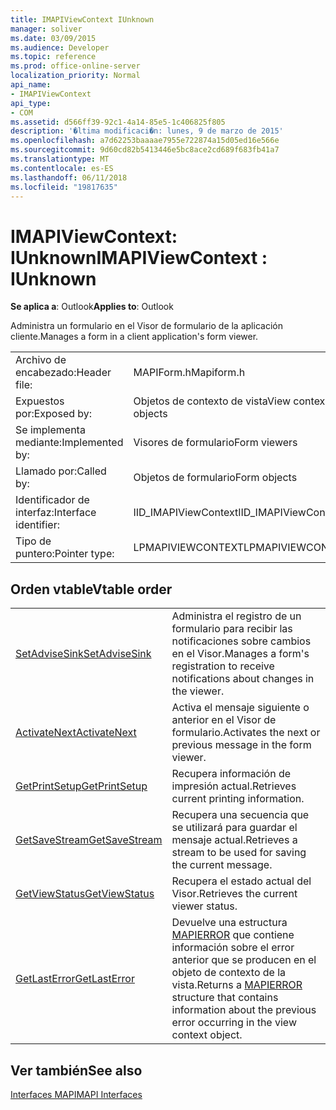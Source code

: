 ```yaml
---
title: IMAPIViewContext IUnknown
manager: soliver
ms.date: 03/09/2015
ms.audience: Developer
ms.topic: reference
ms.prod: office-online-server
localization_priority: Normal
api_name:
- IMAPIViewContext
api_type:
- COM
ms.assetid: d566ff39-92c1-4a14-85e5-1c406825f805
description: '�ltima modificaci�n: lunes, 9 de marzo de 2015'
ms.openlocfilehash: a7d62253baaaae7955e722874a15d05ed16e566e
ms.sourcegitcommit: 9d60cd82b5413446e5bc8ace2cd689f683fb41a7
ms.translationtype: MT
ms.contentlocale: es-ES
ms.lasthandoff: 06/11/2018
ms.locfileid: "19817635"
---
```

# <a name="imapiviewcontext--iunknown"></a><span data-ttu-id="b1dea-103">IMAPIViewContext: IUnknown</span><span class="sxs-lookup"><span data-stu-id="b1dea-103">IMAPIViewContext : IUnknown</span></span>

  
  
<span data-ttu-id="b1dea-104">**Se aplica a**: Outlook</span><span class="sxs-lookup"><span data-stu-id="b1dea-104">**Applies to**: Outlook</span></span> 
  
<span data-ttu-id="b1dea-105">Administra un formulario en el Visor de formulario de la aplicación cliente.</span><span class="sxs-lookup"><span data-stu-id="b1dea-105">Manages a form in a client application's form viewer.</span></span> 
  
|||
|:-----|:-----|
|<span data-ttu-id="b1dea-106">Archivo de encabezado:</span><span class="sxs-lookup"><span data-stu-id="b1dea-106">Header file:</span></span>  <br/> |<span data-ttu-id="b1dea-107">MAPIForm.h</span><span class="sxs-lookup"><span data-stu-id="b1dea-107">Mapiform.h</span></span>  <br/> |
|<span data-ttu-id="b1dea-108">Expuestos por:</span><span class="sxs-lookup"><span data-stu-id="b1dea-108">Exposed by:</span></span>  <br/> |<span data-ttu-id="b1dea-109">Objetos de contexto de vista</span><span class="sxs-lookup"><span data-stu-id="b1dea-109">View context objects</span></span>  <br/> |
|<span data-ttu-id="b1dea-110">Se implementa mediante:</span><span class="sxs-lookup"><span data-stu-id="b1dea-110">Implemented by:</span></span>  <br/> |<span data-ttu-id="b1dea-111">Visores de formulario</span><span class="sxs-lookup"><span data-stu-id="b1dea-111">Form viewers</span></span>  <br/> |
|<span data-ttu-id="b1dea-112">Llamado por:</span><span class="sxs-lookup"><span data-stu-id="b1dea-112">Called by:</span></span>  <br/> |<span data-ttu-id="b1dea-113">Objetos de formulario</span><span class="sxs-lookup"><span data-stu-id="b1dea-113">Form objects</span></span>  <br/> |
|<span data-ttu-id="b1dea-114">Identificador de interfaz:</span><span class="sxs-lookup"><span data-stu-id="b1dea-114">Interface identifier:</span></span>  <br/> |<span data-ttu-id="b1dea-115">IID_IMAPIViewContext</span><span class="sxs-lookup"><span data-stu-id="b1dea-115">IID_IMAPIViewContext</span></span>  <br/> |
|<span data-ttu-id="b1dea-116">Tipo de puntero:</span><span class="sxs-lookup"><span data-stu-id="b1dea-116">Pointer type:</span></span>  <br/> |<span data-ttu-id="b1dea-117">LPMAPIVIEWCONTEXT</span><span class="sxs-lookup"><span data-stu-id="b1dea-117">LPMAPIVIEWCONTEXT</span></span>  <br/> |
   
## <a name="vtable-order"></a><span data-ttu-id="b1dea-118">Orden vtable</span><span class="sxs-lookup"><span data-stu-id="b1dea-118">Vtable order</span></span>

|||
|:-----|:-----|
|[<span data-ttu-id="b1dea-119">SetAdviseSink</span><span class="sxs-lookup"><span data-stu-id="b1dea-119">SetAdviseSink</span></span>](imapiviewcontext-setadvisesink.md) <br/> |<span data-ttu-id="b1dea-120">Administra el registro de un formulario para recibir las notificaciones sobre cambios en el Visor.</span><span class="sxs-lookup"><span data-stu-id="b1dea-120">Manages a form's registration to receive notifications about changes in the viewer.</span></span>  <br/> |
|[<span data-ttu-id="b1dea-121">ActivateNext</span><span class="sxs-lookup"><span data-stu-id="b1dea-121">ActivateNext</span></span>](imapiviewcontext-activatenext.md) <br/> |<span data-ttu-id="b1dea-122">Activa el mensaje siguiente o anterior en el Visor de formulario.</span><span class="sxs-lookup"><span data-stu-id="b1dea-122">Activates the next or previous message in the form viewer.</span></span>  <br/> |
|[<span data-ttu-id="b1dea-123">GetPrintSetup</span><span class="sxs-lookup"><span data-stu-id="b1dea-123">GetPrintSetup</span></span>](imapiviewcontext-getprintsetup.md) <br/> |<span data-ttu-id="b1dea-124">Recupera información de impresión actual.</span><span class="sxs-lookup"><span data-stu-id="b1dea-124">Retrieves current printing information.</span></span>  <br/> |
|[<span data-ttu-id="b1dea-125">GetSaveStream</span><span class="sxs-lookup"><span data-stu-id="b1dea-125">GetSaveStream</span></span>](imapiviewcontext-getsavestream.md) <br/> |<span data-ttu-id="b1dea-126">Recupera una secuencia que se utilizará para guardar el mensaje actual.</span><span class="sxs-lookup"><span data-stu-id="b1dea-126">Retrieves a stream to be used for saving the current message.</span></span>  <br/> |
|[<span data-ttu-id="b1dea-127">GetViewStatus</span><span class="sxs-lookup"><span data-stu-id="b1dea-127">GetViewStatus</span></span>](imapiviewcontext-getviewstatus.md) <br/> |<span data-ttu-id="b1dea-128">Recupera el estado actual del Visor.</span><span class="sxs-lookup"><span data-stu-id="b1dea-128">Retrieves the current viewer status.</span></span>  <br/> |
|[<span data-ttu-id="b1dea-129">GetLastError</span><span class="sxs-lookup"><span data-stu-id="b1dea-129">GetLastError</span></span>](imapiviewcontext-getlasterror.md) <br/> |<span data-ttu-id="b1dea-130">Devuelve una estructura [MAPIERROR](mapierror.md) que contiene información sobre el error anterior que se producen en el objeto de contexto de la vista.</span><span class="sxs-lookup"><span data-stu-id="b1dea-130">Returns a [MAPIERROR](mapierror.md) structure that contains information about the previous error occurring in the view context object.</span></span>  <br/> |
   
## <a name="see-also"></a><span data-ttu-id="b1dea-131">Ver también</span><span class="sxs-lookup"><span data-stu-id="b1dea-131">See also</span></span>



[<span data-ttu-id="b1dea-132">Interfaces MAPI</span><span class="sxs-lookup"><span data-stu-id="b1dea-132">MAPI Interfaces</span></span>](mapi-interfaces.md)

